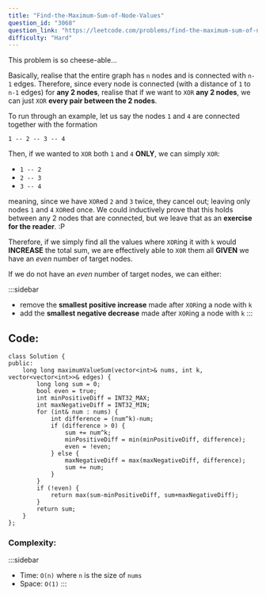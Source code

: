```yaml
---
title: "Find-the-Maximum-Sum-of-Node-Values"
question_id: "3068"
question_link: "https://leetcode.com/problems/find-the-maximum-sum-of-node-values/"
difficulty: "Hard"
---
```


This problem is so cheese-able...

Basically, realise that the entire graph has `n` nodes and is connected with `n-1` edges.
Therefore, since every node is connected (with a distance of `1` to `n-1` edges)
for **any 2 nodes**, realise that if we want to `XOR` **any 2 nodes**, we can just `XOR` **every pair between the 2 nodes**.

To run through an example, let us say the nodes `1` and `4` are connected together with the formation
```
1 -- 2 -- 3 -- 4
```

Then, if we wanted to `XOR` both `1` and `4` **ONLY**, we can simply `XOR`:

- `1 -- 2`
- `2 -- 3`
- `3 -- 4`

meaning, since we have `XOR`ed `2` and `3` twice, they cancel out; leaving only nodes `1` and `4` `XOR`ed once.
We could inductively prove that this holds between any 2 nodes that are connected,
but we leave that as an **exercise for the reader**. :P

Therefore, if we simply find all the values where `XOR`ing it with `k` would **INCREASE** the total sum, 
we are effectively able to `XOR` them all **GIVEN** we have an *even* number of target nodes.

If we do not have an *even* number of target nodes, we can either:

:::sidebar
- remove the **smallest positive increase** made after `XOR`ing a node with `k`
- add the **smallest negative decrease** made after `XOR`ing a node with `k`
:::

## Code<span>:</span>

```{.cpp}
class Solution {
public:
    long long maximumValueSum(vector<int>& nums, int k, vector<vector<int>>& edges) {
        long long sum = 0;
        bool even = true;
        int minPositiveDiff = INT32_MAX;
        int maxNegativeDiff = INT32_MIN;
        for (int& num : nums) {
            int difference = (num^k)-num;
            if (difference > 0) {
                sum += num^k;
                minPositiveDiff = min(minPositiveDiff, difference);
                even = !even;
            } else {
                maxNegativeDiff = max(maxNegativeDiff, difference);
                sum += num;
            }
        }
        if (!even) {
            return max(sum-minPositiveDiff, sum+maxNegativeDiff);
        }
        return sum;
    }
};
```

### Complexity<span>:</span>

:::sidebar
- Time: `O(n)` where `n` is the size of `nums`
- Space: `O(1)`
:::
